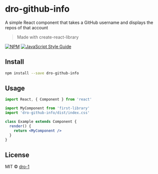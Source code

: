 # dro-github-info
A simple React component that takes a GitHub username and displays the repos of that account

> Made with create-react-library

[![NPM](https://img.shields.io/npm/v/first-library.svg)](https://www.npmjs.com/package/dro-github-info) [![JavaScript Style Guide](https://img.shields.io/badge/code_style-standard-brightgreen.svg)](https://standardjs.com)

## Install

```bash
npm install --save dro-github-info
```

## Usage

```jsx
import React, { Component } from 'react'

import MyComponent from 'first-library'
import 'dro-github-info/dist/index.css'

class Example extends Component {
  render() {
    return <MyComponent />
  }
}
```

## License

MIT © [dro-1](https://github.com/dro-1)
